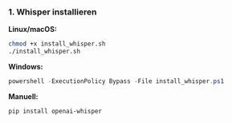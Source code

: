 
### 1. Whisper installieren

**Linux/macOS:**
```bash
chmod +x install_whisper.sh
./install_whisper.sh
```

**Windows:**
```powershell
powershell -ExecutionPolicy Bypass -File install_whisper.ps1
```

**Manuell:**
```bash
pip install openai-whisper
```

